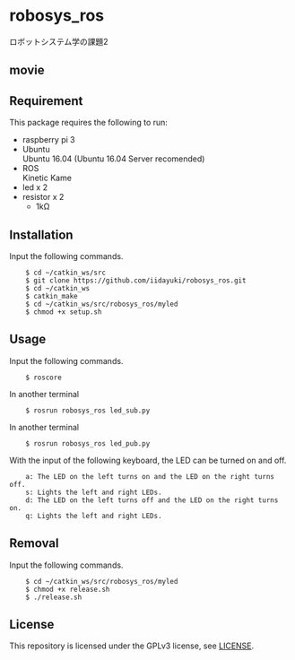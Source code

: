 # robosys_ros
ロボットシステム学の課題2

## movie

## Requirement
This package requires the following to run:
* raspberry pi 3
* Ubuntu  
    Ubuntu 16.04 (Ubuntu 16.04 Server recomended)  
* ROS  
    Kinetic Kame
* led x 2
* resistor x 2
  * 1kΩ
  
## Installation
Input the following commands.

        $ cd ~/catkin_ws/src
        $ git clone https://github.com/iidayuki/robosys_ros.git
        $ cd ~/catkin_ws
        $ catkin_make
        $ cd ~/catkin_ws/src/robosys_ros/myled
        $ chmod +x setup.sh
        
## Usage
Input the following commands.

        $ roscore
    
In another terminal

        $ rosrun robosys_ros led_sub.py

In another terminal

        $ rosrun robosys_ros led_pub.py
        
With the input of the following keyboard, the LED can be turned on and off.

        a: The LED on the left turns on and the LED on the right turns off.
        s: Lights the left and right LEDs.
        d: The LED on the left turns off and the LED on the right turns on.
        q: Lights the left and right LEDs.
        
## Removal
Input the following commands.

        $ cd ~/catkin_ws/src/robosys_ros/myled
        $ chmod +x release.sh
        $ ./release.sh
        
## License
This repository is licensed under the GPLv3 license, see [LICENSE](https://github.com/iidayuki/robosys_ros/blob/master/LICENSE).


        
        
        
